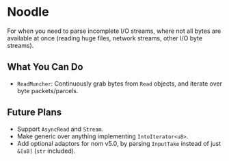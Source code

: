 # Noodle

For when you need to parse incomplete I/O streams, where not all bytes are available at once (reading huge files, network streams, other I/O byte streams).

## What You Can Do

- `ReadMuncher`: Continuously grab bytes from `Read` objects, and iterate over byte packets/parcels.

## Future Plans

- Support `AsyncRead` and `Stream`.
- Make generic over anything implementing `IntoIterator<u8>`.
- Add optional adaptors for nom v5.0, by parsing `InputTake` instead of just `&[u8]` (`str` included).

